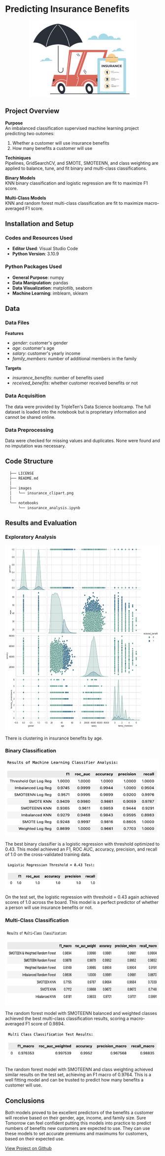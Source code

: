 # Predicting Insurance Benefits

<p align="center">
  <img src="/images/insurance-benefits/insurance_clipart.png"
  width="350"
  height="250"
  alt="Insurance clip art">
</p>

## Project Overview 

**Purpose**   
An imbalanced classification supervised machine learning project predicting two outomes:  
1) Whether a customer will use insurance benefits
3) How many benefits a customer will use  

**Techiniques**   
Pipelines, GridSearchCV, and SMOTE, SMOTEENN, and class weighting are applied to balance, tune, and fit binary and multi-class classifications. 

**Binary Models**   
KNN binary classification and logistic regression are fit to maximize F1 score.

**Multi-Class Models**   
KNN and random forest multi-class classification are fit to maximize macro-averaged F1 score.

## Installation and Setup

### Codes and Resources Used

  - **Editor Used**: Visual Studio Code  
  - **Python Version**: 3.10.9

### Python Packages Used

  - **General Purpose**: numpy  
  - **Data Manipulation**: pandas  
  - **Data Visualization**: matplotlib, seaborn  
  - **Machine Learning**: imblearn, sklearn  

## Data

### Data Files
**Features**
  * *gender*: customer's gender  
  * *age*: customer's age    
  * *salary*: customer's yearly income  
  * *family_members*: number of additional members in the family  
  
**Targets**
  * *insurance_benefits*: number of benefits used  
  * *received_benefits*: whether customer received benefits or not
 
### Data Acquisition

The data were provided by TripleTen's Data Science bootcamp. The full dataset is loaded into the notebook but is proprietary information and cannot be shared online.

### Data Preprocessing

Data were checked for missing values and duplicates. None were found and no imputation was necessary.
 
## Code Structure
```
  ├── LICENSE
  ├── README.md          
  │
  ├── images
  │   └── insurance_clipart.png    
  │
  └── notebooks  
      └── insurance_analysis.ipynb  
```

## Results and Evaluation

### Exploratory Analysis
 
<p align="left">
  <img src="/images/insurance-benefits/eda.png"
  width="600"
  height="600"
  alt="sns pair plot of variables colored by receiving benefits">
</p>

There is clustering in insurance benefits by age.

### Binary Classification


<p align="left">
  <img src="/images/insurance-benefits/binary_results.png" 
  width="500"
  height="250"
  alt="Results of binary classification model tuning">
</p>

The best binary classifier is a logistic regression with threshold optimized to 0.43. This model achieved an F1, ROC AUC, accuracy, precision, and recall of 1.0 on the cross-validated training data.

<p align="left">
  <img src="/images/insurance-benefits/binary_test.png"
  width="310"
  height="90"
  alt="Test results of logistic regression with threshold = 0.43">
</p>

On the test set, the logistic regression with threshold = 0.43 again achieved scores of 1.0 across the board. This model is a perfect predictor of whether a person will use insurance benefits or not.

### Multi-Class Classification

<p align="left">
  <img src="/images/insurance-benefits/multi_results.png"
  width="690"
  height="250"
  alt="Results of multi class classification model tuning">
</p>

The random forest model with SMOTEENN balanced and weighted classes achieved the best multi-class classification results, scoring a macro-averaged F1 score of 0.9894.

<p align="left">
  <img src="/images/insurance-benefits/multi_test.png"
  width="510"
  height="100"
  alt="Test results of random forest multi class classification">
</p>

The random forest model with SMOTEENN and class weighting achieved similar results on the test set, achieving an F1 macro of 0.9764. This is a well fitting model and can be trusted to predict how many benefits a customer will use.

## Conclusions

Both models proved to be excellent predictors of the benefits a customer will receive based on their gender, age, income, and family size. Sure Tomorrow can feel confident putting this models into practice to predict numbers of benefits new customers are expected to use. They can use these models to set accurate premiums and maximums for customers, based on their expected use.

[View Project on Github](https://github.com/kellyshreeve/predicting-insurance-benefits)